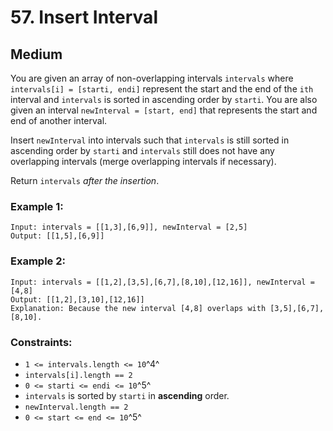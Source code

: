 # 57. Insert Interval


## Medium

You are given an array of non-overlapping intervals `intervals` where `intervals[i] = [starti, endi]` represent the start and the end of the `ith` interval and `intervals` is sorted in ascending order by `starti`. You are also given an interval `newInterval = [start, end]` that represents the start and end of another interval.

Insert `newInterval` into intervals such that `intervals` is still sorted in ascending order by `starti` and `intervals` still does not have any overlapping intervals (merge overlapping intervals if necessary).

Return `intervals` *after the insertion*.

### Example 1:
```console
Input: intervals = [[1,3],[6,9]], newInterval = [2,5]
Output: [[1,5],[6,9]]
```

### Example 2:
```console
Input: intervals = [[1,2],[3,5],[6,7],[8,10],[12,16]], newInterval = [4,8]
Output: [[1,2],[3,10],[12,16]]
Explanation: Because the new interval [4,8] overlaps with [3,5],[6,7],[8,10].
```

### Constraints:

- `1 <= intervals.length <= 10`^4^
- `intervals[i].length == 2`
- `0 <= starti <= endi <= 10`^5^
- `intervals` is sorted by `starti` in **ascending** order.
- `newInterval.length == 2`
- `0 <= start <= end <= 10`^5^